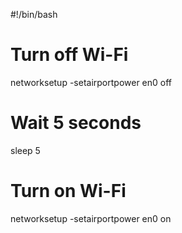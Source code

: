 #!/bin/bash

# Turn off Wi-Fi
networksetup -setairportpower en0 off

# Wait 5 seconds
sleep 5

# Turn on Wi-Fi
networksetup -setairportpower en0 on